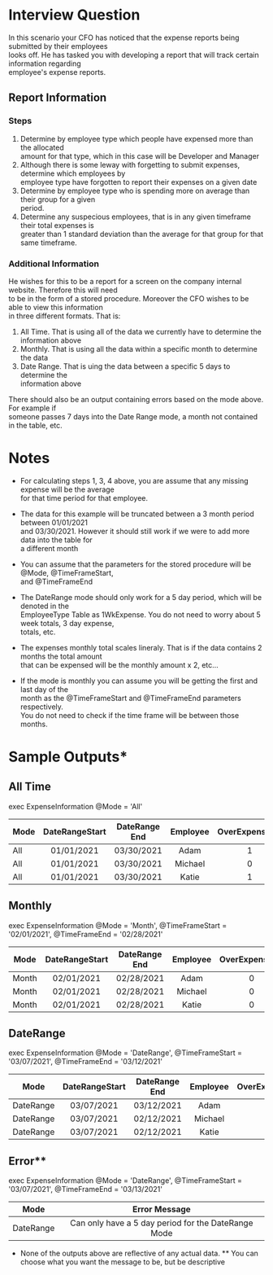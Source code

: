 # Interview Question 

In this scenario your CFO has noticed that the expense reports being submitted by their employees </br> looks off. He has tasked you with developing a report that will track certain information regarding </br> employee's expense reports. 

## Report Information 

### Steps

1. Determine by employee type which people have expensed more than the allocated </br> amount for that type, which in this case will be Developer and Manager
2. Although there is some leway with forgetting to submit expenses, determine which employees by </br> employee type have forgotten to report their expenses on a given date 
3. Determine by employee type who is spending more on average than their group for a given </br>period.
4. Determine any suspecious employees, that is in any given timeframe their total expenses is </br> greater than 1 standard deviation than the average for that group for that same timeframe.

### Additional Information
He wishes for this to be a report for a screen on the company internal website. Therefore this will need </br> to be in the form of a stored procedure. Moreover the CFO wishes to be able to view this information </br> in three different formats. That is: 

1. All Time. That is using all of the data we currently have to determine the information above 
2. Monthly. That is using all the data within a specific month to determine the data 
3. Date Range. That is uing the data between a specific 5 days to determine the </br> information above

There should also be an output containing errors based on the mode above. For example if 
</br> someone passes 7 days into the Date Range mode, a month not contained in the table, etc. 

# Notes 
- For calculating steps 1, 3, 4 above, you are assume that any missing expense will be the average </br> for that time period for that employee. 

- The data for this example will be truncated between a 3 month period between 01/01/2021 </br> and 03/30/2021. However it should still work if we were to add more data into the table for </br> a different month 

- You can assume that the parameters for the stored procedure will be @Mode,  @TimeFrameStart, </br> and @TimeFrameEnd 

- The DateRange mode should only work for a 5 day period, which will be denoted in the 
</br> EmployeeType Table as 1WkExpense. You do not need to worry about 5 week totals, 3 day expense,
</br> totals, etc.

- The expenses monthly total scales lineraly. That is if the data contains 2 months the total amount </br> that can be expensed will be the monthly amount x 2, etc... 

- If the mode is monthly you can assume you will be getting the first and last day of the </br> month as the @TimeFrameStart and @TimeFrameEnd parameters respectively. </br> You do not need to check if the time frame will be between those months. 

# Sample Outputs*

## All Time 

exec ExpenseInformation @Mode = 'All'

| Mode          | DateRangeStart | DateRange End| Employee | OverExpenseYN | OverNonReportYN | HigherThanAverageYN | SuspeciousYN |
| ------------- |:-------------: | :-----------:|:--------:|:-------------:|:-------------:  | :-------------:     |:------------:|    
| All           | 01/01/2021     | 03/30/2021   | Adam     |      1        |      0          |       0             |    1         |
| All           | 01/01/2021     | 03/30/2021   | Michael  |      0        |      0          |       0             |    0         |
| All           | 01/01/2021     | 03/30/2021   | Katie    |      1        |      0          |       1             |    0         |

## Monthly  

exec ExpenseInformation @Mode = 'Month', @TimeFrameStart = '02/01/2021', @TimeFrameEnd = '02/28/2021'

| Mode          | DateRangeStart | DateRange End| Employee | OverExpenseYN | OverNonReportYN | HigherThanAverageYN | SuspeciousYN |
| ------------- |:-------------: | :-----------:|:--------:|:-------------:|:-------------:  | :-------------:     |:------------:|    
| Month           | 02/01/2021     | 02/28/2021   | Adam     |      0        |      1          |       0             |    0         |
| Month           | 02/01/2021     | 02/28/2021   | Michael  |      0        |      0          |       1             |    1         |
| Month           | 02/01/2021     | 02/28/2021   | Katie    |      0        |      1          |       1             |    1         |

## DateRange  

exec ExpenseInformation @Mode = 'DateRange', @TimeFrameStart = '03/07/2021', @TimeFrameEnd = '03/12/2021'

| Mode          | DateRangeStart | DateRange End| Employee | OverExpenseYN | OverNonReportYN | HigherThanAverageYN | SuspeciousYN |
| ------------- |:-------------: | :-----------:|:--------:|:-------------:|:-------------:  | :-------------:     |:------------:|    
| DateRange     | 03/07/2021     | 03/12/2021   | Adam     |      0        |      1          |       0             |    0         |
| DateRange     | 03/07/2021     | 02/12/2021   | Michael  |      1        |      0          |       1             |    0         |
| DateRange     | 03/07/2021     | 02/12/2021   | Katie    |      0        |      1          |       0             |    0         |

## Error**

exec ExpenseInformation @Mode = 'DateRange', @TimeFrameStart = '03/07/2021', @TimeFrameEnd = '03/13/2021'

| Mode          | Error Message                                           | 
| ------------- |:-------------:                                          |     
| DateRange     | Can only have a 5 day period for the DateRange Mode     | 

* None of the outputs above are reflective of any actual data. 
** You can choose what you want the message to be, but be descriptive 